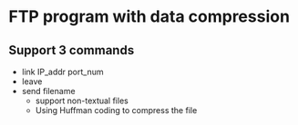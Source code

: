 # FTP program with data compression
## Support 3 commands
- link IP_addr port_num
- leave
- send filename
    - support non-textual files
    - Using Huffman coding to compress the file